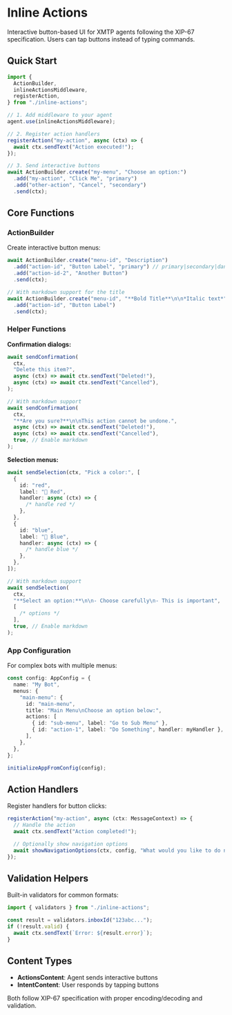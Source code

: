 # Inline Actions

Interactive button-based UI for XMTP agents following the XIP-67 specification. Users can tap buttons instead of typing commands.

## Quick Start

```typescript
import {
  ActionBuilder,
  inlineActionsMiddleware,
  registerAction,
} from "./inline-actions";

// 1. Add middleware to your agent
agent.use(inlineActionsMiddleware);

// 2. Register action handlers
registerAction("my-action", async (ctx) => {
  await ctx.sendText("Action executed!");
});

// 3. Send interactive buttons
await ActionBuilder.create("my-menu", "Choose an option:")
  .add("my-action", "Click Me", "primary")
  .add("other-action", "Cancel", "secondary")
  .send(ctx);
```

## Core Functions

### ActionBuilder

Create interactive button menus:

```typescript
await ActionBuilder.create("menu-id", "Description")
  .add("action-id", "Button Label", "primary") // primary|secondary|danger
  .add("action-id-2", "Another Button")
  .send(ctx);

// With markdown support for the title
await ActionBuilder.create("menu-id", "**Bold Title**\n\n*Italic text*", true)
  .add("action-id", "Button Label")
  .send(ctx);
```

### Helper Functions

**Confirmation dialogs:**

```typescript
await sendConfirmation(
  ctx,
  "Delete this item?",
  async (ctx) => await ctx.sendText("Deleted!"),
  async (ctx) => await ctx.sendText("Cancelled"),
);

// With markdown support
await sendConfirmation(
  ctx,
  "**Are you sure?**\n\nThis action cannot be undone.",
  async (ctx) => await ctx.sendText("Deleted!"),
  async (ctx) => await ctx.sendText("Cancelled"),
  true, // Enable markdown
);
```

**Selection menus:**

```typescript
await sendSelection(ctx, "Pick a color:", [
  {
    id: "red",
    label: "🔴 Red",
    handler: async (ctx) => {
      /* handle red */
    },
  },
  {
    id: "blue",
    label: "🔵 Blue",
    handler: async (ctx) => {
      /* handle blue */
    },
  },
]);

// With markdown support
await sendSelection(
  ctx,
  "**Select an option:**\n\n- Choose carefully\n- This is important",
  [
    /* options */
  ],
  true, // Enable markdown
);
```

### App Configuration

For complex bots with multiple menus:

```typescript
const config: AppConfig = {
  name: "My Bot",
  menus: {
    "main-menu": {
      id: "main-menu",
      title: "Main Menu\nChoose an option below:",
      actions: [
        { id: "sub-menu", label: "Go to Sub Menu" },
        { id: "action-1", label: "Do Something", handler: myHandler },
      ],
    },
  },
};

initializeAppFromConfig(config);
```

## Action Handlers

Register handlers for button clicks:

```typescript
registerAction("my-action", async (ctx: MessageContext) => {
  // Handle the action
  await ctx.sendText("Action completed!");

  // Optionally show navigation options
  await showNavigationOptions(ctx, config, "What would you like to do next?");
});
```

## Validation Helpers

Built-in validators for common formats:

```typescript
import { validators } from "./inline-actions";

const result = validators.inboxId("123abc...");
if (!result.valid) {
  await ctx.sendText(`Error: ${result.error}`);
}
```

## Content Types

- **ActionsContent**: Agent sends interactive buttons
- **IntentContent**: User responds by tapping buttons

Both follow XIP-67 specification with proper encoding/decoding and validation.
